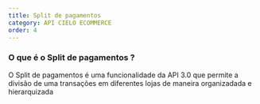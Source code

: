 ```yaml
---
title: Split de pagamentos
category: API CIELO ECOMMERCE
order: 4
---
```

### O que é o Split de pagamentos ?

O Split de pagamentos é uma funcionalidade da API 3.0 que permite a divisão de uma transações em diferentes lojas de maneira organizadada e hierarquizada

